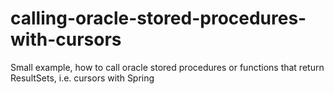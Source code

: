 # calling-oracle-stored-procedures-with-cursors
Small example, how to call oracle stored procedures or functions that return ResultSets, i.e. cursors with Spring
